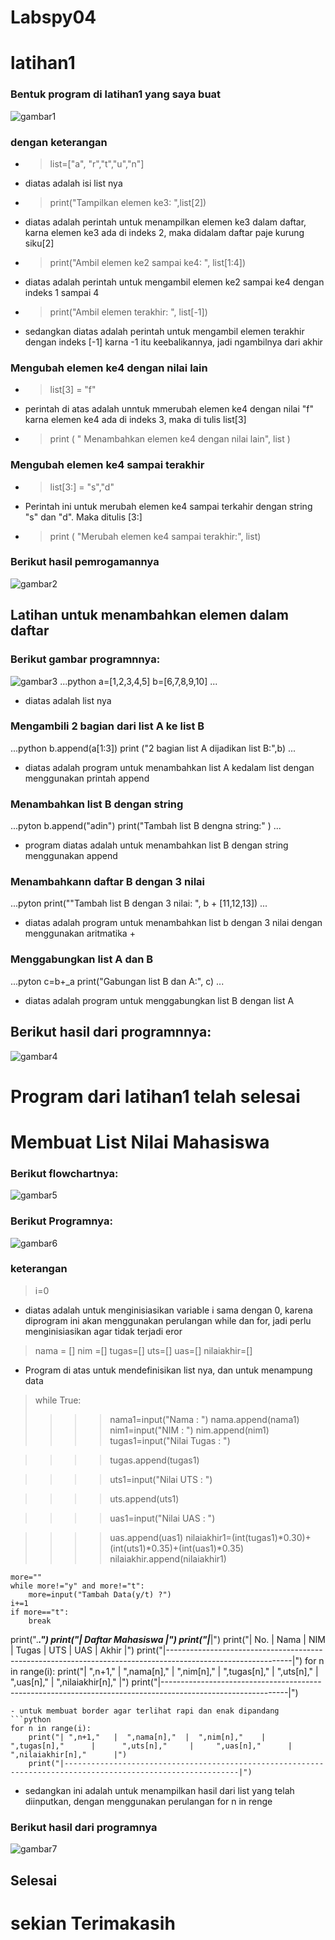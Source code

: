 # Labspy04
# latihan1
### Bentuk program di latihan1 yang saya buat
![gambar1](ss/ss1.png)
### dengan keterangan 
- > list=["a", "r","t","u","n"]
- diatas adalah isi list nya
- > print("Tampilkan elemen ke3: ",list[2])
- diatas adalah perintah untuk menampilkan elemen ke3 dalam daftar, karna elemen ke3 ada di indeks 2, maka didalam daftar paje kurung siku[2]
- > print("Ambil elemen ke2 sampai ke4: ", list[1:4])
- diatas adalah perintah untuk mengambil elemen ke2 sampai ke4 dengan indeks 1 sampai 4
- > print("Ambil elemen terakhir: ", list[-1])
- sedangkan diatas adalah perintah untuk mengambil elemen terakhir dengan indeks [-1] karna -1 itu keebalikannya, jadi ngambilnya dari akhir
### Mengubah elemen ke4 dengan nilai lain
- > list[3] = "f" 
- perintah di atas adalah unntuk mmerubah elemen ke4 dengan nilai "f" karna elemen ke4 ada di indeks 3, maka di tulis list[3]
- > print ( " Menambahkan elemen ke4 dengan nilai lain", list )
### Mengubah elemen ke4 sampai terakhir
- > list[3:] = "s","d"
- Perintah ini untuk merubah elemen ke4 sampai terkahir dengan string "s" dan "d". Maka ditulis [3:]
- > print ( "Merubah elemen ke4 sampai terakhir:", list)
### Berikut hasil pemrogamannya
![gambar2](ss/ss2.png)

## Latihan untuk menambahkan elemen dalam daftar 
### Berikut gambar programnnya:
![gambar3](ss/ss3.png)
...python
a=[1,2,3,4,5]
b=[6,7,8,9,10]
...
- diatas adalah list nya
### Mengambili 2 bagian dari list A ke list B
...python
b.append(a[1:3])
print ("2 bagian list A dijadikan list B:",b)
...
- diatas adalah program untuk menambahkan list A kedalam list dengan menggunakan printah append
### Menambahkan list B dengan string
...pyton
b.append("adin")
print("Tambah list B dengna string:" )
...
- program diatas adalah untuk menambahkan list B dengan string menggunakan append
### Menambahkann daftar B dengan 3 nilai
...pyton
print(""Tambah list B dengan 3 nilai: ", b + [11,12,13])
...
- diatas adalah program untuk menambahkan list b dengan 3 nilai dengan menggunakan aritmatika +

### Menggabungkan list A dan B
...pyton
c=b+_a
print("Gabungan list B dan A:", c)
...
- diatas adalah program untuk menggabungkan list B dengan list A
## Berikut hasil dari programnnya:
![gambar4](ss/ss4.png)
# Program dari latihan1 telah selesai


# Membuat List Nilai Mahasiswa
### Berikut flowchartnya:
![gambar5](ss/fc.png)
### Berikut Programnya:
![gambar6](ss/ss5.png)
### keterangan
> i=0
- diatas adalah untuk menginisiasikan variable i sama dengan 0, karena diprogram ini akan menggunakan perulangan while dan for, jadi perlu menginisiasikan agar tidak terjadi eror
> nama = []
> nim =[]
> tugas=[]
> uts=[]
> uas=[]
> nilaiakhir=[]
- Program di atas untuk mendefinisikan list nya, dan untuk menampung data
> while True:
>>>>nama1=input("Nama  : ")
>>>>nama.append(nama1)
>>>>nim1=input("NIM   : ")
>>>>nim.append(nim1)
>>>>tugas1=input("Nilai Tugas : ")
    
>>>>tugas.append(tugas1)
    
>>>>uts1=input("Nilai UTS : ")
    
>>>>uts.append(uts1)
    
>>>>uas1=input("Nilai UAS : ")
 
>>>>uas.append(uas1)
nilaiakhir1=(int(tugas1)*0.30)+(int(uts1)*0.35)+(int(uas1)*0.35)
    nilaiakhir.append(nilaiakhir1)

    more=""
    while more!="y" and more!="t":
        more=input("Tambah Data(y/t) ?")
    i+=1
    if more=="t":
        break
print("._____________________________________________________________________________________________________________.")
print("|                                             Daftar Mahasiswa                                                |")
print("|_____________________________________________________________________________________________________________|")
print("|  No.  |      Nama      |      NIM        |     Tugas      |      UTS      |      UAS      |      Akhir      |")
print("|-------------------------------------------------------------------------------------------------------------|")
for n in range(i):
    print("| ",n+1,"   |  ",nama[n],"  |  ",nim[n],"    |      ",tugas[n],"      |      ",uts[n],"     |     ",uas[n],"      |    ",nilaiakhir[n],"      |")
    print("|-------------------------------------------------------------------------------------------------------------|") 

```
- untuk membuat border agar terlihat rapi dan enak dipandang
```python
for n in range(i):
    print("| ",n+1,"   |  ",nama[n],"  |  ",nim[n],"    |      ",tugas[n],"      |      ",uts[n],"     |     ",uas[n],"      |    ",nilaiakhir[n],"      |")
    print("|-------------------------------------------------------------------------------------------------------------|")
```
- sedangkan ini adalah untuk menampilkan hasil dari list yang telah diinputkan, dengan menggunakan perulangan for n in renge
### Berikut hasil dari programnya
![gambar7](ss/ss7.png)
## Selesai
# sekian Terimakasih 
